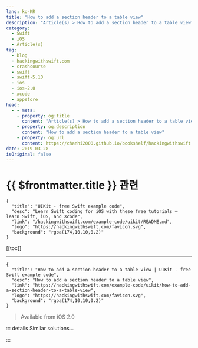 ```yaml
---
lang: ko-KR
title: "How to add a section header to a table view"
description: "Article(s) > How to add a section header to a table view"
category:
  - Swift
  - iOS
  - Article(s)
tag: 
  - blog
  - hackingwithswift.com
  - crashcourse
  - swift
  - swift-5.10
  - ios
  - ios-2.0
  - xcode
  - appstore
head:
  - - meta:
    - property: og:title
      content: "Article(s) > How to add a section header to a table view"
    - property: og:description
      content: "How to add a section header to a table view"
    - property: og:url
      content: https://chanhi2000.github.io/bookshelf/hackingwithswift.com/example-code/uikit/how-to-add-a-section-header-to-a-table-view.html
date: 2019-03-28
isOriginal: false
---
```


# {{ $frontmatter.title }} 관련

```component VPCard
{
  "title": "UIKit - free Swift example code",
  "desc": "Learn Swift coding for iOS with these free tutorials – learn Swift, iOS, and Xcode",
  "link": "/hackingwithswift.com/example-code/uikit/README.md",
  "logo": "https://hackingwithswift.com/favicon.svg",
  "background": "rgba(174,10,10,0.2)"
}
```

[[toc]]

---

```component VPCard
{
  "title": "How to add a section header to a table view | UIKit - free Swift example code",
  "desc": "How to add a section header to a table view",
  "link": "https://hackingwithswift.com/example-code/uikit/how-to-add-a-section-header-to-a-table-view",
  "logo": "https://hackingwithswift.com/favicon.svg",
  "background": "rgba(174,10,10,0.2)"
}
```

> Available from iOS 2.0

<VidStack src="youtube/09QyTxzxHYE" />

<!-- TODO: 작성 -->

<!--
You can use the built-in iOS table section headers by returning a value from `titleForHeaderInSection` like this:

```swift
override func tableView(_ tableView: UITableView, titleForHeaderInSection section: Int) -> String? {
    return "Section \(section)"
}
```

If you want to return a custom header view with something more than just some text, you should use `viewForHeaderInSection` instead, like this:

```swift
override func tableView(tableView: UITableView, viewForHeaderInSection section: Int) -> UIView? {
    let vw = UIView()
    vw.backgroundColor = UIColor.red

    return vw
}
```

-->

::: details Similar solutions…

<!--
/quick-start/swiftui/how-to-create-multi-column-lists-using-table">How to create multi-column lists using Table 
/example-code/language/how-to-create-an-objective-c-bridging-header-to-use-code-in-swift">How to create an Objective-C bridging header to use code in Swift 
/quick-start/swiftui/swiftui-tips-and-tricks">SwiftUI tips and tricks 
/example-code/uikit/how-to-create-live-playgrounds-in-xcode">How to create live playgrounds in Xcode 
/quick-start/swiftui/how-to-convert-a-swiftui-view-to-an-image">How to convert a SwiftUI view to an image</a>
-->

:::

